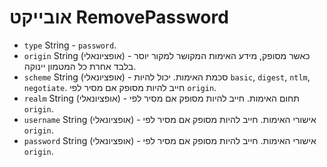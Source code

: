 # אובייקט RemovePassword

* `type` String - `password`.
* `origin` String (אופציונאלי) - כאשר מסופק, מידע האימות המקושר למקור יוסר בלבד אחרת כל המטמון יינוקה.
* `scheme` String (אופציונאלי) - סכמת האימות. יכול להיות `basic`, `digest`, `ntlm`, `negotiate`. חייב להיות מסופק אם מסיר לפי `origin`.
* `realm` String (אופציונאלי) - תחום האימות. חייב להיות מסופק אם מסיר לפי `origin`.
* `username` String (אופציונאלי) - אישורי האימות. חייב להיות מסופק אם מסיר לפי `origin`.
* `password` String (אופציונאלי) - אישורי האימות. חייב להיות מסופק אם מסיר לפי `origin`.